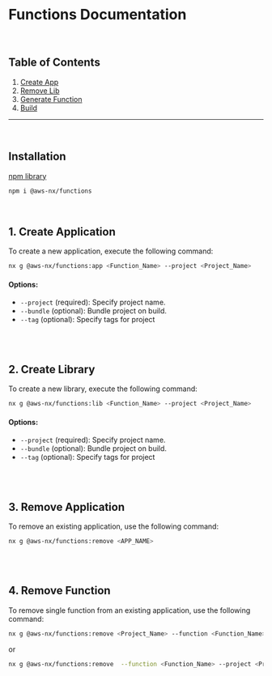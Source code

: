 <br>

# Functions Documentation

<br>

## Table of Contents

1. [Create App](#create-application)
2. [Remove Lib](#remove-application)
3. [Generate Function](#bootstrap)
4. [Build](#destroy)

---

<br>

## Installation

[npm library](https://www.npmjs.com/package/@aws-nx/functions)

```bash
npm i @aws-nx/functions
```

<br>

## 1. Create Application<a name="create-application"></a>

To create a new application, execute the following command:

```bash
nx g @aws-nx/functions:app <Function_Name> --project <Project_Name>
```

#### Options:

- `--project` (required): Specify project name.
- `--bundle` (optional): Bundle project on build.
- `--tag` (optional): Specify tags for project

<br>
<br>

## 2. Create Library<a name="create-library"></a>

To create a new library, execute the following command:

```bash
nx g @aws-nx/functions:lib <Function_Name> --project <Project_Name>
```

#### Options:

- `--project` (required): Specify project name.
- `--bundle` (optional): Bundle project on build.
- `--tag` (optional): Specify tags for project

<br>
<br>

## 3. Remove Application<a name="remove-application"></a>

To remove an existing application, use the following command:

```bash
nx g @aws-nx/functions:remove <APP_NAME>
```

<br>
<br>

## 4. Remove Function<a name="remove-function"></a>

To remove single function from an existing application, use the following command:

```bash
nx g @aws-nx/functions:remove <Project_Name> --function <Function_Name>
```

or

```bash
nx g @aws-nx/functions:remove  --function <Function_Name> --project <Project_Name>
```

<br>
<br>

